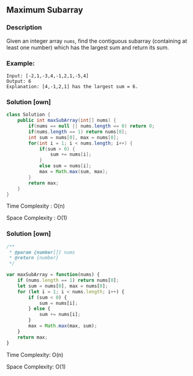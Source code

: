 ## Maximum Subarray
### Description
Given an integer array `nums`, find the contiguous subarray (containing at least one number) which has the largest sum and return its sum.

### Example:

```
Input: [-2,1,-3,4,-1,2,1,-5,4]
Output: 6
Explanation: [4,-1,2,1] has the largest sum = 6.
```

### Solution [own]
```java
class Solution {
    public int maxSubArray(int[] nums) {
        if(nums == null || nums.length == 0) return 0;
        if(nums.length == 1) return nums[0];
        int sum = nums[0], max = nums[0];
        for(int i = 1; i < nums.length; i++) {
            if(sum > 0) {
                sum += nums[i];
            }
            else sum = nums[i];
            max = Math.max(sum, max);
        }
        return max;
    }
}
```

Time Complexity : O(n)

Space Complexity : O(1)

### Solution [own]
```javascript
/**
 * @param {number[]} nums
 * @return {number}
 */

var maxSubArray = function(nums) {
    if (nums.length == 1) return nums[0];
    let sum = nums[0], max = nums[0];
    for (let i = 1; i < nums.length; i++) {
        if (sum < 0) {
            sum = nums[i];
        } else {
            sum += nums[i];
        }
        max = Math.max(max, sum);
    }
    return max;
}
```

Time Complexity: O(n)

Space Complexity: O(1)

